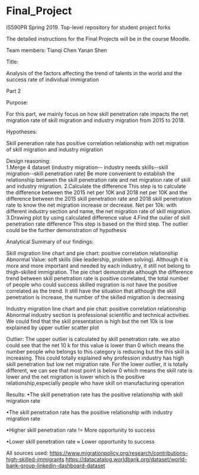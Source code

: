 # Final_Project
IS590PR Spring 2019. Top-level repository for student project forks

The detailed instructions for the Final Projects will be in the course Moodle.

Team members:
Tianqi Chen
Yanan Shen

Title: 

Analysis of the factors affecting the trend of talents in the world and the success rate of individual immigration

Part 2 

Purpose:

For this part, we mainly focus on how skill penetration rate impacts the net migration rate of skill migration and industry
migration from 2015 to 2018.

Hypotheses:

Skill peneration rate has positive correlation relationship with net migration of skill migration and industry migration

Design reasoning:  
1.Merge 4 dataset (industry migration-- industry needs skills--skill migration--skill penetration rate)
  Be more convenient to establish the relationship between the skill penetration rate and net migration rate of skill and
  industry migration.
2.Calculate the difference 
  This step is to calculate the difference between the 2015 net per 10K  and 2018 net per 10K  and the difference between the
  2015 skill penetration rate and 2018 skill penetration rate to know the net migration increase or decrease.
  Net per 10k: with different industry section and name, the net migration rate of skill migration.
3.Drawing plot by using calculated difference value
4.Find the oulier of skill penetration rate difference 
  This step is based on the third step. The outlier could be the further demonstration of hypothesis 
  
Analytical Summary of our findings:

  Skill migration line chart and pie chart:
  positive correlation relationship
  Abnormal Value: soft skills (like leadership, problem solving). Although it is more and more important and needed by each
  industry, it still not belong to thigh-skilled immigration.
  The pie chart demonstrate although the difference trend between skill penetration rate is positive correlated, the total
  number of people who could success skilled migration is not have the positive correlated as the trend. It still have the
  situation that although the skill penetration is increase, the number of the skilled migration is decreasing
 
  Industry migration line chart and pie chat:
  positive correlation relationship 
  Abnormal industry section is professional scientific and technical activities. We could find that the skill presentation is
  high but the net 10k is low explained by upper outlier scatter plot

  Outlier:
  The upper outlier is calculated by skill penetration rate. we also could see that the net 10 k for this value is lower than
  0 which means the number people who belongs to this category is reducing but the this skill is increasing. This could 
  totally explained why profession industry has high skill penetration but low net migration rate.
  For the lower outlier, it is totally different, we can see that most point is below 0 which means the skill rate is lower 
  and the net migration is lower which is the positive relationship,especially people who have skill on manufacturing 
  operation

Results:
  •The skill penetration rate has the positive relationship with skill migration rate
  
  •The skill penetration rate has the positive relationship with industry migration rate
  
  •Higher skill penetration rate != More opportunity to success
  
  •Lower skill penetration rate ≈ Lower opportunity to success

All sources used: 
https://www.migrationpolicy.org/research/contributions-high-skilled-immigrants
https://datacatalog.worldbank.org/dataset/world-bank-group-linkedin-dashboard-dataset

